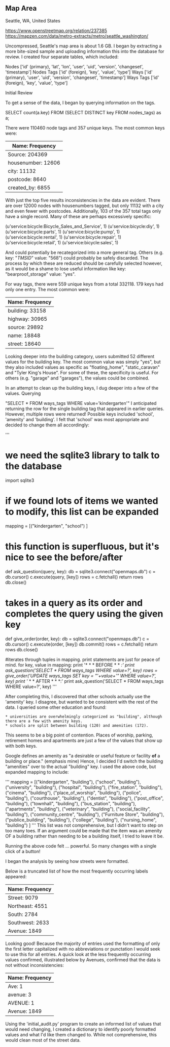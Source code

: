 ## Map Area

Seattle, WA, United States

https://www.openstreetmap.org/relation/237385
https://mapzen.com/data/metro-extracts/metro/seattle_washington/

Uncompressed, Seattle's map area is about 1.6 GB. I began by extracting a more bite-sized sample and uploading information this into the database for review. I created four separate tables, which included: 

Nodes ['id' (primary), 'lat', 'lon', 'user', 'uid', 'version', 'changeset', 'timestamp']
Nodes Tags ['id' (foreign), 'key', 'value', 'type']
Ways ['id' (primary), 'user', 'uid', 'version', 'changeset', 'timestamp']
Ways Tags ['id' (foreign), 'key', 'value', 'type']

Initial Review

To get a sense of the data, I began by querying information on the tags.

SELECT count(a.key) FROM (SELECT DISTINCT key FROM nodes_tags) as a;

There were 110460 node tags and 357 unique keys. The most common keys were:

| Name: Frequency |
| -------------- |
| Source: 204369 |
| housenumber: 12606 |
| city: 11132 |
| postcode: 8640 |
| created_by: 6855 |

With just the top five results inconsistencies in the data are evident. There are over 12000 nodes with housenumbers tagged, but only 11132 with a city and even fewer with postcodes. Additionally, 103 of the 357 total tags only have a single record. Many of these are perhaps excessively specific:

   (u'service:bicycle:Bicycle_Sales_and_Service', 1)
   (u'service:bicycle:diy', 1)
   (u'service:bicycle:parts', 1)
   (u'service:bicycle:pump', 1)
   (u'service:bicycle:rental', 1)
   (u'service:bicycle:repair', 1)
   (u'service:bicycle:retail', 1)
   (u'service:bicycle:sales', 1)

And could potentially be recategorized into a more general tag. Others (e.g. key: "_TMSID_" value: "568") could probably be safely discarded. The process by which these are reduced should be carefully selected however, as it would be a shame to lose useful information like key: "bearproof_storage" value: "yes".

For way tags, there were 559 unique keys from a total 332118. 179 keys had only one entry. The most common were:

| Name: Frequency |
| -------------- |
| building: 33158 |
| highway: 30965 |
| source: 29892 |
| name: 18848 |
| street: 18640 |

Looking deeper into the building category, users submitted 52 different values for the building key. The most common value was simply "yes", but they also included values as specific as "floating_home", "static_caravan" and "Tyler King's House". For some of these, the specificity is useful. For others (e.g. "garage" and "garages"), the values could be combined. 

In an attempt to clean up the building keys, I dug deeper into a few of the values. Querying

"SELECT * FROM ways_tags WHERE value='kindergarten'" I anticipated returning the row for the single building tag that appeared in earlier queries. However, multiple rows were returned! Possible keys included 'school', 'amenity' and 'building'. I felt that 'school' was most appropriate and decided to change them all accordingly:

'''
# we need the sqlite3 library to talk to the database
import sqlite3

# if we found lots of items we wanted to modify, this list can be expanded
mapping = [("kindergarten", "school")
           ]
# this function is superfluous, but it's nice to see the before/after
def ask_question(query, key):
    db = sqlite3.connect("openmaps.db")
    c = db.cursor()
    c.execute(query, [key])
    rows = c.fetchall()
    return rows
    db.close()

# takes in a query as its order and completes the query using the given key
def give_order(order, key):
    db = sqlite3.connect("openmaps.db")
    c = db.cursor()
    c.execute(order, [key])
    db.commit()
    rows = c.fetchall()
    return rows
    db.close()

#iterates through tuples in mapping. print statements are just for peace of mind.
for key, value in mapping:
    print '* * * BEFORE * * *:'
    print ask_question('SELECT * FROM ways_tags WHERE value=?', key)
    rows = give_order('UPDATE ways_tags SET key = "'+value+'" WHERE value=?', key)
    print '* * * AFTER * * *:'
    print ask_question('SELECT * FROM ways_tags WHERE value=?', key)
'''

After completing this, I discovered that other schools actually use the 'amenity' key. I disagree, but wanted to be consistent with the rest of the data. I queried some other education and found:
	
	* universities are overwhelmingly categorized as "building", although there are a few with amenity keys.
	* schools are split between building (120) and amenities (172).

This seems to be a big point of contention. Places of worship, parking, retirement homes and apartments are just a few of the values that show up with both keys. 

Google defines an amenity as "a desirable or useful feature or facility **of** a building or place." (emphasis mine) Hence, I decided I'd switch the building "amenities" over to the actual "building" key. I used the above code, but expanded mapping to include:

'''
mapping = [("kindergarten", "building"),
           ("school", "building"),
           ("university", "building"),
           ("hospital", "building"),
           ("fire_station", "building"),
           ("cinema", "building"),
           ("place_of_worship", "building"),
           ("police", "building"),
           ("courthouse", "building"),
           ("dentist", "building"),
           ("post_office", "building"),
           ("townhall", "building"),
           ("bus_station", "building"),
           ("apartments", "building"),
           ("veterinary", "building"),
           ("social_facility", "building"),
           ("community_centre", "building"),
           ("Furniture Store", "building"),
           ("publice_building", "building"),
           ("college", "building"),
           ("nursing_home", "building")
           ]
'''
This list was not comprehensive, but I didn't want to step on too many toes. If an argument could be made that the item was an amenity OF a building rather than needing to be a building itself, I tried to leave it be.

Running the above code felt ... powerful. So many changes with a single click of a button!











I began the analysis by seeing how streets were formatted.

Below is a truncated list of how the most frequently occurring labels appeared:

| Name: Frequency |
| -------------- |
| Street: 9079 |
| Northeast: 4551 |
| South: 2784 |
| Southwest: 2633 |
| Avenue: 1849 |

Looking good! Because the majority of entries used the formatting of only the first letter capitalized with no abbreviations or punctation I would seek to use this for all entries. A quick look at the less frequently occurring values confirmed, illustrated below by Avenues, confirmed that the data is not without inconsistencies:

| Name: Frequency |
| -------------- |
| Ave: 1 |
| avenue: 3 |
| AVENUE: 1 |
| Avenue: 1849 |

Using the 'initial_audit.py' program to create an informed list of values that would need changing, I created a dictionary to identify poorly formatted values and what I'd like them changed to. While not comprehensive, this would clean most of the street data.


